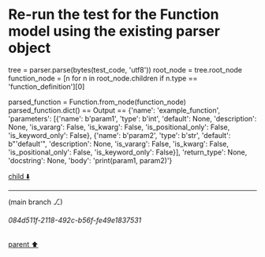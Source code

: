 # Re-run the test for the Function model using the existing parser object
tree = parser.parse(bytes(test_code, 'utf8'))
root_node = tree.root_node
function_node = [n for n in root_node.children if n.type == 'function_definition'][0]

parsed_function = Function.from_node(function_node)
parsed_function.dict()
== Output ==
{'name': 'example_function',
 'parameters': [{'name': b'param1',
   'type': b'int',
   'default': None,
   'description': None,
   'is_vararg': False,
   'is_kwarg': False,
   'is_positional_only': False,
   'is_keyword_only': False},
  {'name': b'param2',
   'type': b'str',
   'default': b"'default'",
   'description': None,
   'is_vararg': False,
   'is_kwarg': False,
   'is_positional_only': False,
   'is_keyword_only': False}],
 'return_type': None,
 'docstring': None,
 'body': 'print(param1, param2)'}



[child ⬇️](#084d511f-2118-492c-b56f-fe49e1837531)

---

(main branch ⎇)
###### 084d511f-2118-492c-b56f-fe49e1837531
[parent ⬆️](#e21695f3-3745-4434-ba96-4d32c8b5511e)
